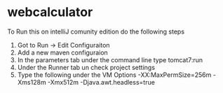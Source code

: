 # webcalculator

To Run this on intelliJ comunity edition do the following steps 

1. Got to Run -> Edit Configuraiton 
2. Add a new maven configuraion 
3. In the parameters tab under the command line type tomcat7:run
4. Under the Runner tab un check project settings 
5. Type the following under the VM Options -XX:MaxPermSize=256m -Xms128m -Xmx512m -Djava.awt.headless=true
